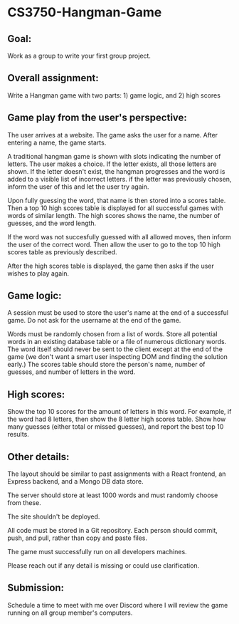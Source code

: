 # CS3750-Hangman-Game

## Goal:

Work as a group to write your first group project.

## Overall assignment:

Write a Hangman game with two parts: 1) game logic, and 2) high scores

## Game play from the user's perspective:

The user arrives at a website. The game asks the user for a name. After entering a name, the game starts.

A traditional hangman game is shown with slots indicating the number of letters. The user makes a choice. If the letter exists, all those letters are shown. If the letter doesn't exist, the hangman progresses and the word is added to a visible list of incorrect letters. if the letter was previously chosen, inform the user of this and let the user try again.

Upon fully guessing the word, that name is then stored into a scores table. Then a top 10 high scores table is displayed for all successful games with words of similar length. The high scores shows the name, the number of guesses, and the word length.

If the word was not succesfully guessed with all allowed moves, then inform the user of the correct word. Then allow the user to go to the top 10 high scores table as previously described.

After the high scores table is displayed, the game then asks if the user wishes to play again.

## Game logic:

A session must be used to store the user's name at the end of a successful game. Do not ask for the username at the end of the game.

Words must be randomly chosen from a list of words. Store all potential words in an existing database table or a file of numerous dictionary words.  The word itself should never be sent to the client except at the end of the game (we don't want a smart user inspecting DOM and finding the solution early.) The scores table should store the person's name, number of guesses, and number of letters in the word.

## High scores:

Show the top 10 scores for the amount of letters in this word.  For example, if the word had 8 letters, then show the 8 letter high scores table.  Show how many guesses (either total or missed guesses), and report the best top 10 results. 

## Other details:

The layout should be similar to past assignments with a React frontend, an Express backend, and a Mongo DB data store.

The server should store at least 1000 words and must randomly choose from these.

The site shouldn't be deployed.

All code must be stored in a Git repository. Each person should commit, push, and pull, rather than copy and paste files.

The game must successfully run on all developers machines.

Please reach out if any detail is missing or could use clarification.

## Submission:

Schedule a time to meet with me over Discord where I will review the game running on all group member's computers.
